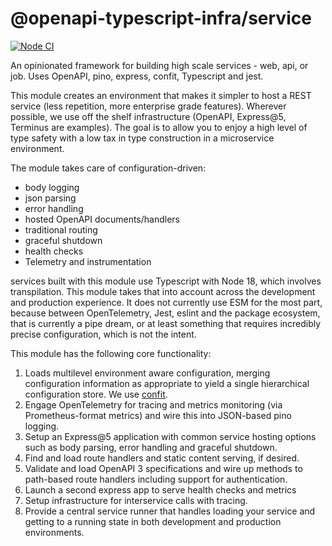 # @openapi-typescript-infra/service

[![Node CI](https://github.com/openapi-typescript-infra/service/actions/workflows/nodejs.yml/badge.svg)](https://github.com/openapi-typescript-infra/service/actions/workflows/nodejs.yml)

An opinionated framework for building high scale services - web, api, or job. Uses OpenAPI, pino, express, confit, Typescript and jest.

This module creates an environment that makes it simpler to host a REST service
(less repetition, more enterprise grade features). Wherever possible, we use off
the shelf infrastructure (OpenAPI, Express@5, Terminus are examples). The goal is to allow
you to enjoy a high level of type safety with a low tax in type construction in a
microservice environment.

The module takes care of configuration-driven:

* body logging
* json parsing
* error handling
* hosted OpenAPI documents/handlers
* traditional routing
* graceful shutdown
* health checks
* Telemetry and instrumentation

services built with this module use Typescript with Node 18, which involves transpilation.
This module takes that into account across the development and production experience. It does
not currently use ESM for the most part, because between OpenTelemetry, Jest, eslint and the
package ecosystem, that is currently a pipe dream, or at least something that requires incredibly
precise configuration, which is not the intent.

This module has the following core functionality:

1. Loads multilevel environment aware configuration, merging configuration information as appropriate to yield a single hierarchical configuration store. We use [confit](https://github.com/krakenjs/confit).
2. Engage OpenTelemetry for tracing and metrics monitoring (via Prometheus-format metrics) and wire this into JSON-based pino logging.
3. Setup an Express@5 application with common service hosting options such as body parsing, error handling and graceful shutdown.
4. Find and load route handlers and static content serving, if desired.
5. Validate and load OpenAPI 3 specifications and wire up methods to path-based route handlers including support for authentication.
6. Launch a second express app to serve health checks and metrics
7. Setup infrastructure for interservice calls with tracing.
8. Provide a central service runner that handles loading your service and getting to a running state in both development and production environments.


